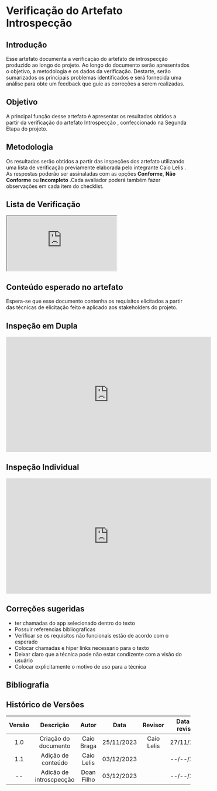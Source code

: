 # **Verificação do Artefato Introspecção**

## **Introdução**

Esse artefato documenta a verificação do artefato de introspecção produzido ao longo do projeto. Ao longo do documento serão apresentados o objetivo, a metodologia e os dados da verificação. Destarte, serão sumarizados os principais problemas  identificados e será fornecida uma análise para obte um feedback que guie as correções a serem realizadas.

## **Objetivo**

A principal função desse artefato é apresentar os resultados obtidos a partir da verificação do artefato Introspecção , confeccionado na Segunda Etapa do projeto.

## **Metodologia**

Os resultados serão obtidos a partir das inspeções dos artefato utilizando uma lista de verificação previamente elaborada pelo integrante Caio Lelis . As respostas poderão ser assinaladas com as opções **Conforme**, **Não Conforme** ou **Incompleto** .Cada avaliador poderá também fazer observações em cada item do checklist.

## **Lista de Verificação**

<iframe src="https://docs.google.com/spreadsheets/d/e/2PACX-1vQ_bjcg7VGGQxMD_8fI7XzsM5Po6lcgJ7TPMwDqTWe8Tl5Z1SIg1cBAXbu4BF2Ag5a8JLTY_7i-4HlN/pubhtml?gid=0&amp;single=true&amp;widget=true&amp;headers=false"></iframe>

## **Conteúdo esperado no artefato**
Espera-se que esse documento contenha os requisitos elicitados a partir das técnicas de elicitação feito e aplicado aos stakeholders do projeto.


## **Inspeção em Dupla**
<iframe width="560" height="315" src="https://www.youtube.com/embed/mRoHd10afZY?si=5tktI03-lZP_zb6t" title="YouTube video player" frameborder="0" allow="accelerometer; autoplay; clipboard-write; encrypted-media; gyroscope; picture-in-picture; web-share" allowfullscreen></iframe>

## **Inspeção Individual** 
<iframe width="560" height="315" src="https://www.youtube.com/embed/oR8Cghsz24c?si=6rrlZdXhTtZEKyb4" title="YouTube video player" frameborder="0" allow="accelerometer; autoplay; clipboard-write; encrypted-media; gyroscope; picture-in-picture; web-share" allowfullscreen></iframe>

## **Correções sugeridas**

- ter chamadas do app selecionado dentro do texto			
- Possuir referencias bibliograficas			
- Verificar se os requisitos não funcionais estão de acordo com o esperado 			
- Colocar chamadas e hiper links necessario para o texto			
- Deixar claro que a técnica pode não estar condizente com a visão do usuário
- Colocar explicitamente o motivo de uso para a técnica 

## **Bibliografia**


## **Histórico de Versões**

| Versão |          Descrição              |     Autor      |      Data      |   Revisor     |    Data de revisão    |  
|:------:|:-------------------------------:|:--------------:|:--------------:|:-------------:|:---------------------:|
|  1.0   | Criação do documento  |   Caio Braga   |   25/11/2023   | Caio Lelis |  27/11/2023   |
| 1.1   | Adição de conteúdo  |   Caio Lelis   |   03/12/2023   |  |  --/--/2023    |
| --  | Adicão de introscpecção |   Doan Filho  |   03/12/2023   |  |  --/--/2023    |
